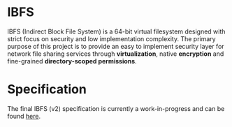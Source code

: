 # IBFS
IBFS (Indirect Block File System) is a 64-bit virtual filesystem designed with strict focus on 
security and low implementation complexity. The primary purpose of this project is to provide an 
easy to implement security layer for network file sharing services through **virtualization**, 
native **encryption** and fine-grained **directory-scoped permissions**.

# Specification
The final IBFS (v2) specification is currently a work-in-progress and can be found [here](./spec/spec-2.0.md).